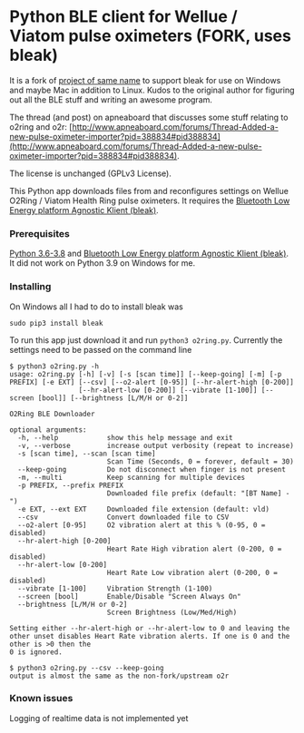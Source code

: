 # Python BLE client for Wellue / Viatom pulse oximeters (FORK, uses bleak)

It is a fork of [project of same name](https://github.com/MackeyStingray/o2r) to support bleak for use on Windows and maybe Mac in addition to Linux.
Kudos to the original author for figuring out all the BLE stuff and writing an awesome program.

The thread (and post) on apneaboard that discusses some stuff relating to o2ring and o2r: [http://www.apneaboard.com/forums/Thread-Added-a-new-pulse-oximeter-importer?pid=388834#pid388834](http://www.apneaboard.com/forums/Thread-Added-a-new-pulse-oximeter-importer?pid=388834#pid388834).

The license is unchanged (GPLv3 License).

This Python app downloads files from and reconfigures settings on Wellue O2Ring / Viatom Health Ring pulse oximeters.  It requires the [Bluetooth Low Energy platform Agnostic Klient (bleak)](https://github.com/hbldh/bleak).

### Prerequisites
[Python 3.6-3.8](https://www.python.org) and [Bluetooth Low Energy platform Agnostic Klient (bleak)](https://github.com/hbldh/bleak).  It did not work on Python 3.9 on Windows for me.

### Installing
On Windows all I had to do to install bleak was 
```
sudo pip3 install bleak
```
To run this app just download it and run `python3 o2ring.py`.  Currently the settings need to be passed on the command line
```
$ python3 o2ring.py -h
usage: o2ring.py [-h] [-v] [-s [scan time]] [--keep-going] [-m] [-p PREFIX] [-e EXT] [--csv] [--o2-alert [0-95]] [--hr-alert-high [0-200]]
                 [--hr-alert-low [0-200]] [--vibrate [1-100]] [--screen [bool]] [--brightness [L/M/H or 0-2]]

O2Ring BLE Downloader

optional arguments:
  -h, --help            show this help message and exit
  -v, --verbose         increase output verbosity (repeat to increase)
  -s [scan time], --scan [scan time]
                        Scan Time (Seconds, 0 = forever, default = 30)
  --keep-going          Do not disconnect when finger is not present
  -m, --multi           Keep scanning for multiple devices
  -p PREFIX, --prefix PREFIX
                        Downloaded file prefix (default: "[BT Name] - ")
  -e EXT, --ext EXT     Downloaded file extension (default: vld)
  --csv                 Convert downloaded file to CSV
  --o2-alert [0-95]     O2 vibration alert at this % (0-95, 0 = disabled)
  --hr-alert-high [0-200]
                        Heart Rate High vibration alert (0-200, 0 = disabled)
  --hr-alert-low [0-200]
                        Heart Rate Low vibration alert (0-200, 0 = disabled)
  --vibrate [1-100]     Vibration Strength (1-100)
  --screen [bool]       Enable/Disable "Screen Always On"
  --brightness [L/M/H or 0-2]
                        Screen Brightness (Low/Med/High)

Setting either --hr-alert-high or --hr-alert-low to 0 and leaving the other unset disables Heart Rate vibration alerts. If one is 0 and the other is >0 then the
0 is ignored.
```
```
$ python3 o2ring.py --csv --keep-going
output is almost the same as the non-fork/upstream o2r
```
### Known issues
Logging of realtime data is not implemented yet

